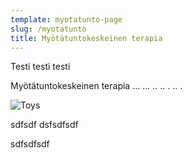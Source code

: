 ```yaml
---
template: myotatunto-page
slug: /myotatunto
title: Myötätuntokeskeinen terapia
---
```

Testi testi testi

Myötätuntokeskeinen terapia ... ... ..  .. . .. . 

![Toys](/assets/vanessa-bucceri-gdirwiyama8-unsplash.jpg "Toys")

sdfsdf dsfsdfsdf

sdfsdfsdf